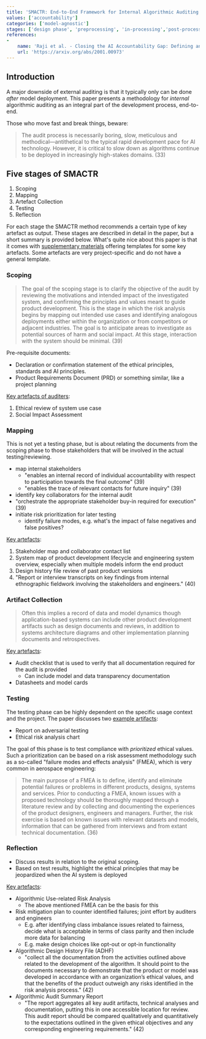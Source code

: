 ```yaml
---
title: 'SMACTR: End-to-End Framework for Internal Algorithmic Auditing'
values: ['accountability']
categories: ['model-agnostic']
stages: ['design phase', 'preprocessing', 'in-processing','post-processing']
references: 
- 
    name: 'Raji et al. - Closing the AI Accountability Gap: Defining an End-to-End Framework for Internal Algorithmic Auditing'
    url: 'https://arxiv.org/abs/2001.00973'
---
```


## Introduction

A major downside of external auditing is that it typically only can be done *after* model deployment.
This paper presents a methodology for *internal* algorithmic auditing as an integral part of the development process, end-to-end.

Those who move fast and break things, beware:

> The audit process is necessarily boring, slow, meticulous and methodical—antithetical to the typical rapid development pace for AI technology. However, it is critical to slow down as algorithms continue to be deployed in increasingly high-stakes domains.  (33)

## Five stages of SMACTR

1. Scoping
2. Mapping
3. Artefact Collection
4. Testing
5. Reflection

For each stage the SMACTR method recommends a certain type of key artefact as output.
These stages are described in detail in the paper, but a short summary is provided below.
What's quite nice about this paper is that it comes with [supplementary materials](https://drive.google.com/drive/folders/1GWlq8qGZXb2lNHxWBuo2wl-rlHsjNPM0) offering templates for some key artefacts.
Some artefacts are very project-specific and do not have a general template.

### Scoping

> The goal of the scoping stage is to clarify the objective of the audit by reviewing the motivations and intended impact of the investigated system, and confirming the principles and values meant to guide product development. This is the stage in which the risk analysis begins by mapping out intended use cases and identifying analogous deployments either within the organization or from competitors or adjacent industries. The goal is to anticipate areas to investigate as potential sources of harm and social impact. At this stage, interaction with the system should be minimal. (39)

Pre-requisite documents:

- Declaration or confirmation statement of the ethical principles, standards and AI principles.
- Product Requirements Document (PRD) or something similar, like a project planning

[Key artefacts of auditers](https://drive.google.com/drive/folders/1-NR9dumIy5tiAMDTaZVkdXKkYraCStJX):

1. Ethical review of system use case
2. Social Impact Assessment

### Mapping

This is not yet a testing phase, but is about relating the documents from the scoping phase to those stakeholders that will be involved in the actual testing/reviewing.

- map internal stakeholders
    * "enables an internal record of individual accountability with respect to participation towards the final outcome" (39)
    * "enables the trace of relevant contacts for future inquiry" (39)
- identify key collaborators for the internal audit
- "orchestrate the appropriate stakeholder buy-in required for execution" (39)
- initiate risk prioritization for later testing
    * identify failure modes, e.g. what's the impact of false negatives and false positives?

[Key artefacts](https://drive.google.com/drive/folders/1KuOCwhrUrlrLAhkhbNMzXFFOXG5Mgq7_):

1. Stakeholder map and collaborator contact list
2. System map of product development lifecycle and engineering system overview, especially when multiple models inform the end product
3. Design history file review of past product versions
4. "Report or interview transcripts on key findings from internal ethnographic fieldwork involving the stakeholders and engineers." (40)

### Artifact Collection

> Often this implies a record of data and model dynamics though application-based systems can include other product development artifacts such as design documents and reviews, in addition to systems architecture diagrams and other
implementation planning documents and retrospectives.

[Key artefacts](https://drive.google.com/drive/folders/1l8RkF5FBIM1sVoL9FKep9nmJpM-mXs86):

- Audit checklist that is used to verify that all documentation required for the audit is provided
    * Can include model and data transparency documentation
- Datasheets and model cards

### Testing

The testing phase can be highly dependent on the specific usage context and the project.
The paper discusses two [example artifacts](https://drive.google.com/drive/folders/1vMEBzexh8_3-0g2TxTBU8gejbaKHz8gq):

- Report on adversarial testing
- Ethical risk analysis chart

The goal of this phase is to test compliance with *prioritized* ethical values. 
Such a prioritization can be based on a risk assessment methodology such as a so-called "failure modes and effects analysis" (FMEA), which is very common in aerospace engineering:

> The main purpose of a FMEA is to define, identify and eliminate potential failures or problems in different products, designs, systems and services. Prior to conducting a FMEA, known issues with a proposed technology should be thoroughly mapped through a literature review and by collecting and documenting the experiences of the product designers, engineers and managers. Further, the risk exercise is based on known issues with relevant datasets and models, information that can be gathered from interviews and from extant technical documentation. (36)


### Reflection

- Discuss results in relation to the original scoping.
- Based on test results, highlight the ethical principles that may be jeopardized when the AI system is deployed

[Key artefacts](https://drive.google.com/drive/folders/1IHwiJwSjz1UjJ-lw5wNOkG-Q73LbxwKp):

- Algorithmic Use-related Risk Analysis
    * The above mentioned FMEA can be the basis for this
- Risk mitigation plan to counter identified failures; joint effort by auditers and engineers
    * E.g. after identifying class imbalance issues related to fairness, decide what is acceptable in terms of class parity and then include more data for balancing
    * E.g. make design choices like opt-out or opt-in functionality
- Algorithmic Design History File (ADHF)
    * "collect all the documentation from the activities outlined above related to the development of the algorithm. It should point to the documents necessary to demonstrate that the product or model was developed in accordance with an organization’s ethical values, and that the benefits of the product outweigh any risks identified in the risk analysis process." (42)
- Algorithmic Audit Summary Report
    * "The report aggregates all key audit artifacts, technical analyses and documentation, putting this in one accessible location for review. This audit report should be compared qualitatively and quantitatively to the expectations outlined in the given ethical objectives and any corresponding engineering requirements." (42)
